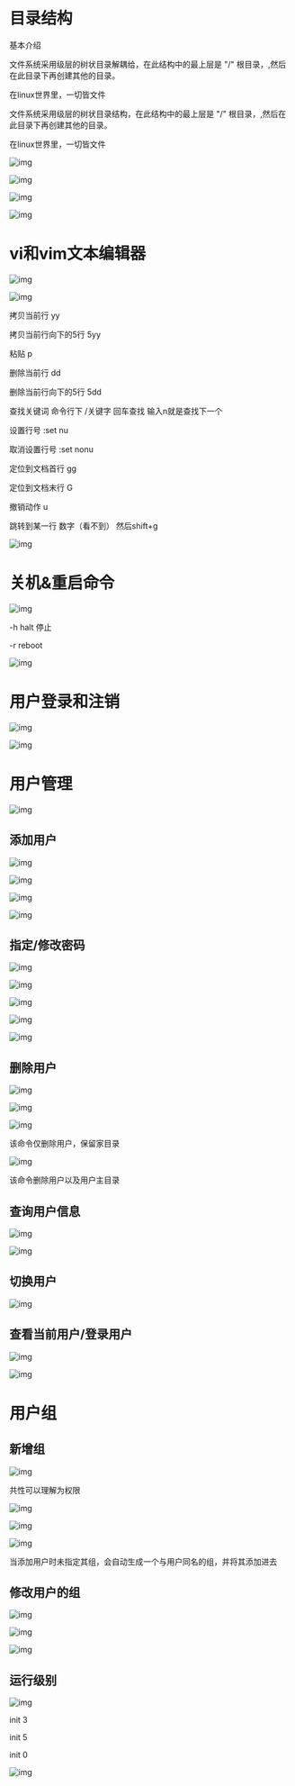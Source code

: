 # 目录结构

基本介绍

文件系统采用级层的树状目录解耦给，在此结构中的最上层是 "/" 根目录，,然后在此目录下再创建其他的目录。

在linux世界里，一切皆文件

文件系统采用级层的树状目录结构，在此结构中的最上层是 "/" 根目录，,然后在此目录下再创建其他的目录。

在linux世界里，一切皆文件

 

![img](./assets/wps729.jpg) 

![img](./assets/wps730.jpg) 

![img](./assets/wps731.jpg) 

![img](./assets/wps732.jpg) 

 

#  vi和vim文本编辑器

![img](./assets/wps733.jpg)

![img](./assets/wps734.jpg) 

拷贝当前行 yy

拷贝当前行向下的5行 5yy

粘贴 p

删除当前行 dd

删除当前行向下的5行 5dd

查找关键词 命令行下 /关键字 回车查找 输入n就是查找下一个

设置行号 :set nu

取消设置行号 :set nonu

定位到文档首行 gg

定位到文档末行 G

撤销动作 u

跳转到某一行 数字（看不到） 然后shift+g 

![img](./assets/wps735.jpg) 

 

#  关机&重启命令

 

![img](./assets/wps736.jpg) 

-h halt 停止

-r  reboot

![img](./assets/wps737.jpg) 

 

#  用户登录和注销

 

![img](./assets/wps738.jpg) 

 

![img](./assets/wps739.jpg) 

 

# 用户管理

![img](./assets/wps740.jpg)

 

##  添加用户

![img](./assets/wps741.jpg)

![img](./assets/wps742.jpg) 

![img](./assets/wps743.jpg) 

 

![img](./assets/wps744.jpg) 

##  指定/修改密码

 

![img](./assets/wps745.jpg) 

 

![img](./assets/wps746.jpg) 

 

![img](./assets/wps747.jpg) 

 

![img](./assets/wps748.jpg) 

 

![img](./assets/wps749.jpg) 

 

##  删除用户

 

![img](./assets/wps750.jpg) 

 

![img](./assets/wps751.jpg) 

 

![img](./assets/wps752.jpg) 

 

该命令仅删除用户，保留家目录

 

![img](./assets/wps753.jpg) 

 

该命令删除用户以及用户主目录

##  查询用户信息

 

![img](./assets/wps754.jpg) 

 

![img](./assets/wps755.jpg) 

 

## 切换用户

![img](./assets/wps756.jpg)



## 查看当前用户/登录用户

 

![img](./assets/wps757.jpg) 

 

 

![img](./assets/wps758.jpg) 

 

# 用户组

## 新增组

![img](./assets/wps759.jpg)

共性可以理解为权限

 

![img](./assets/wps760.jpg) 

 

![img](./assets/wps761.jpg) 

 

![img](./assets/wps762.jpg) 

 

当添加用户时未指定其组，会自动生成一个与用户同名的组，并将其添加进去

 

##  修改用户的组

 

![img](./assets/wps763.jpg) 

 

![img](./assets/wps764.jpg) 

 

![img](./assets/wps765.jpg) 





##  运行级别

![img](./assets/wps769.jpg)

 

init 3

init 5

init 0

 

![img](./assets/wps770.jpg) 

 

 











 